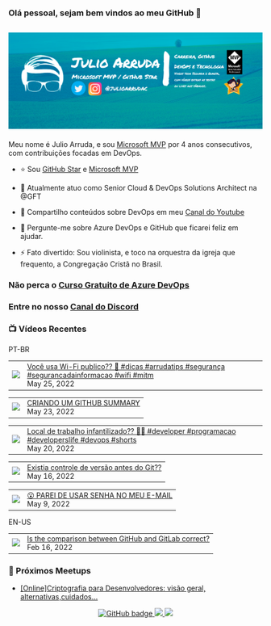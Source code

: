 ### Olá pessoal, sejam bem vindos ao meu GitHub 👋

## [![Julio Arruda Header](https://raw.githubusercontent.com/julioarruda/julioarruda/master/fundo%20github.png)](https://youtube.com/user/julioarrudac)
Meu nome é Julio Arruda, e sou [Microsoft MVP](https://mvp.microsoft.com/pt-br/PublicProfile/5002557?fullName=Julio%20%20Arruda) por 4 anos consecutivos, com contribuições focadas em DevOps.


- ⭐ Sou [GitHub Star](https://stars.github.com/profiles/julioarruda) e [Microsoft MVP](https://mvp.microsoft.com/pt-br/PublicProfile/5002557?fullName=Julio%20%20Arruda)

- 🔭 Atualmente atuo como Senior Cloud & DevOps Solutions Architect na @GFT

- 👯 Compartilho conteúdos sobre DevOps em meu [Canal do Youtube](https://youtube.com/user/julioarrudac)

- 💬 Pergunte-me sobre Azure DevOps e GitHub que ficarei feliz em ajudar.

- ⚡ Fato divertido: Sou violinista, e toco na orquestra da igreja que frequento, a Congregação Cristã no Brasil.


### Não perca o [Curso Gratuito de Azure DevOps](https://github.com/julioarruda/Curso-Azure-DevOps)

### Entre no nosso [Canal do Discord](https://discord.gg/HAr9WFYkpB)


### 📺 Vídeos Recentes

PT-BR

<!-- YOUTUBE:START --><table><tr><td><a href="https://www.youtube.com/watch?v=TQyftoXU7IA"><img width="140px" src="https://i.ytimg.com/vi/TQyftoXU7IA/mqdefault.jpg"></a></td>
<td><a href="https://www.youtube.com/watch?v=TQyftoXU7IA">Você usa Wi-Fi publico?? 🤔 #dicas #arrudatips #segurança #segurancadainformacao #wifi #mitm</a><br/>May 25, 2022</td></tr></table>
<table><tr><td><a href="https://www.youtube.com/watch?v=WrdylaqrzIM"><img width="140px" src="https://i.ytimg.com/vi/WrdylaqrzIM/mqdefault.jpg"></a></td>
<td><a href="https://www.youtube.com/watch?v=WrdylaqrzIM">CRIANDO UM GITHUB SUMMARY</a><br/>May 23, 2022</td></tr></table>
<table><tr><td><a href="https://www.youtube.com/watch?v=8BJYnYnZ7fk"><img width="140px" src="https://i.ytimg.com/vi/8BJYnYnZ7fk/mqdefault.jpg"></a></td>
<td><a href="https://www.youtube.com/watch?v=8BJYnYnZ7fk">Local de trabalho infantilizado?? 🤔🤔 #developer #programacao #developerslife #devops #shorts</a><br/>May 20, 2022</td></tr></table>
<table><tr><td><a href="https://www.youtube.com/watch?v=MPxICLEhVTE"><img width="140px" src="https://i.ytimg.com/vi/MPxICLEhVTE/mqdefault.jpg"></a></td>
<td><a href="https://www.youtube.com/watch?v=MPxICLEhVTE">Existia controle de versão antes do Git??</a><br/>May 16, 2022</td></tr></table>
<table><tr><td><a href="https://www.youtube.com/watch?v=ykPirMg_D5s"><img width="140px" src="https://i.ytimg.com/vi/ykPirMg_D5s/mqdefault.jpg"></a></td>
<td><a href="https://www.youtube.com/watch?v=ykPirMg_D5s">😮​ PAREI DE USAR SENHA NO MEU E-MAIL</a><br/>May 9, 2022</td></tr></table>
<!-- YOUTUBE:END -->

EN-US
<!-- YOUTUBEEN:START --><table><tr><td><a href="https://www.youtube.com/watch?v=wHo1ftsyzNE"><img width="140px" src="https://i.ytimg.com/vi/wHo1ftsyzNE/mqdefault.jpg"></a></td>
<td><a href="https://www.youtube.com/watch?v=wHo1ftsyzNE">Is the comparison between GitHub and GitLab correct?</a><br/>Feb 16, 2022</td></tr></table>
<!-- YOUTUBEEN:END -->

### 🚀  Próximos Meetups

<!-- MEETUP:START -->
- [[Online]Criptografia para Desenvolvedores: visão geral, alternativas,cuidados...](https://www.meetup.com/Net-Vale/events/285861233/)
<!-- MEETUP:END -->


<p align="center">
  <a href="https://github.com/julioarruda?tab=followers">
    <img src="https://img.shields.io/github/followers/julioarruda?label=Followers&logo=GitHub&style=for-the-badge" alt="GitHub badge" />
  </a>
  <a href="http://twitter.com/julioarrudac">
    <img src="https://img.shields.io/twitter/follow/julioarrudac?label=Twitter&logo=twitter&style=for-the-badge" />
  </a>
  <a href="http://youtube.com/c/julioarruda?sub_confirmation=1">
    <img src="https://img.shields.io/youtube/views/4BYlkYtHNus?label=YouTube&logo=YouTube&style=for-the-badge" />
  </a>
</p>

<!--
**julioarruda/julioarruda** is a ✨ _special_ ✨ repository because its `README.md` (this file) appears on your GitHub profile.

Here are some ideas to get you started:

- 🔭 I’m currently working on ...
- 🌱 I’m currently learning ...
- 👯 I’m looking to collaborate on ...
- 🤔 I’m looking for help with ...
- 💬 Ask me about ...
- 📫 How to reach me: ...
- 😄 Pronouns: ...
- ⚡ Fun fact: ...
-->
